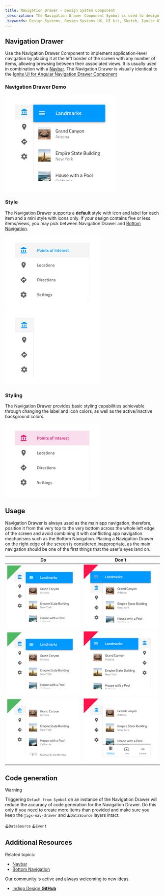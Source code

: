 ```yaml
---
title: Navigation Drawer - Design System Component
_description: The Navigation Drawer Component Symbol is used to design both simple and complex application-level navigations. 
_keywords: Design Systems, Design Systems UX, UI kit, Sketch, Ignite UI for Angular, Sketch to Angular, Sketch to Angular, Angular, Angular Design System, Export code from Sketch, Design Kits for Angular, Sketch HTML, Sketch to HTML, Sketch UI kits
---
```


## Navigation Drawer

Use the Navigation Drawer Component to implement application-level navigation by placing it at the left border of the screen with any number of items, allowing browsing between their associated views. It is usually used in combination with a [Navbar](navbar.md). The Navigation Drawer is visually identical to the [Ignite UI for Angular Navigation Drawer Component](https://www.infragistics.com/products/ignite-ui-angular/angular/components/navdrawer.html)

### Navigation Drawer Demo

<img src="../images/nav-drawer_demo.png" srcset="../images/nav-drawer_demo@2x.png 2x" />

### Style

The Navigation Drawer supports a **default** style with icon and label for each item and a mini style with icons only. If your design contains five or less items/views, you may pick between Navigation Drawer and [Bottom Navigation](bottom-nav.md).

<img src="../images/nav-drawer_default.png" srcset="../images/nav-drawer_default@2x.png 2x" />
<img src="../images/nav-drawer_mini.png" srcset="../images/nav-drawer_mini@2x.png 2x" />

### Styling

The Navigation Drawer provides basic styling capabilities achievable through changing the label and icon colors, as well as the active/inactive background colors.

<img src="../images/nav-drawer_styling.png" srcset="../images/nav-drawer_styling@2x.png 2x" />

## Usage

Navigation Drawer is always used as the main app navigation, therefore, position it from the very top to the very bottom across the whole left edge of the screen and avoid combining it with conflicting app navigation mechanisms such as the Bottom Navigation. Placing a Navigation Drawer on the right edge of the screen is considered inappropriate, as the main navigation should be one of the first things that the user's eyes land on.

| Do                                | Don't                               |
| --------------------------------- | ----------------------------------- |
| <img src="../images/nav-drawer_do1.png" srcset="../images/nav-drawer_do1@2x.png 2x" /> | <img src="../images/nav-drawer_dont1.png" srcset="../images/nav-drawer_dont1@2x.png 2x" /> |
| <img src="../images/nav-drawer_do2.png" srcset="../images/nav-drawer_do2@2x.png 2x" /> | <img src="../images/nav-drawer_dont2.png" srcset="../images/nav-drawer_dont2@2x.png 2x" /> |
| <img src="../images/nav-drawer_do3.png" srcset="../images/nav-drawer_do3@2x.png 2x" /> | <img src="../images/nav-drawer_dont3.png" srcset="../images/nav-drawer_dont3@2x.png 2x" /> |

## Code generation

> [!WARNING]
> Triggering `Detach from Symbol` on an instance of the Navigation Drawer will reduce the accuracy of code generation for the Navigation Drawer. Do this only if you need to create more items than provided and make sure you keep the `🚫igx-nav-drawer` and `🕹️DataSource` layers intact.

`🕹️DataSource`
`🕹️Event`

## Additional Resources

Related topics:

- [Navbar](navbar.md)
- [Bottom Navigation](bottom-nav.md)
  <div class="divider--half"></div>

Our community is active and always welcoming to new ideas.

- [Indigo Design **GitHub**](https://github.com/IgniteUI/design-system-docfx)
